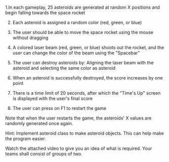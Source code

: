 1.In each gameplay, 25 asteroids are generated at random X positions and begin falling towards the space rocket

2. Each asteroid is assigned a random color (red, green, or blue)
   
4. The user should be able to move the space rocket using the mouse without dragging
   
5. A colored laser beam (red, green, or blue) shoots out the rocket, and the user can change the color of the beam using the "Spacebar"
   
6. The user can destroy asteroids by: Aligning the laser beam with the asteroid and selecting the same color as asteroid
   
7. When an asteroid is successfully destroyed, the score increases by one point
    
8. There is a time limit of 20 seconds, after which the "Time's Up" screen is displayed with the user's final score
    
9. The user can press on F1 to restart the game

Note that when the user restarts the game, the asteroids' X values are randomly generated once again.


Hint: 
Implement asteroid class to make asteroid objects. This can help make the program easier.

Watch the attached video to give you an idea of what is required. Your teams shall consist of groups of two.

